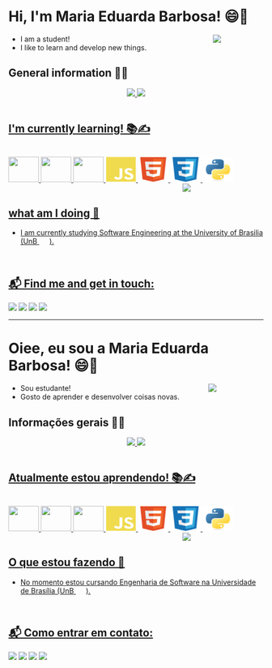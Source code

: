 # Hi, I'm Maria Eduarda Barbosa! 😄👋
- I am a student!                                   <img align="right" width="100"  src="https://c.tenor.com/Z3JoBmhZR4EAAAAS/cat-cat-reading.gif">  
- I like to learn and develop new things.      


## General information 🔎🧐
<div align="center">
  <a href="https://github.com/Madu01">
  <img height="180em" src="https://github-readme-stats.vercel.app/api?username=Madu01&show_icons=true&theme=dracula&include_all_commits=true&count_private=true"/>
  <img height="180em" src="https://github-readme-stats.vercel.app/api/top-langs/?username=Madu01&layout=compact&langs_count=7&theme=dracula"/>
</div>
  
<br>

## I'm currently learning! 📚✍️

<div style="display: inline_block"><br>
  <img height="50" width="60" src="https://cdn.jsdelivr.net/gh/devicons/devicon/icons/git/git-original.svg" />      
  <img height="50" width="60" src="https://cdn.jsdelivr.net/gh/devicons/devicon/icons/vuejs/vuejs-original.svg" />
  <img height="50" width="60" src="https://cdn.jsdelivr.net/gh/devicons/devicon/icons/java/java-original.svg">
  <img height="50" width="60" src="https://raw.githubusercontent.com/devicons/devicon/master/icons/javascript/javascript-plain.svg">
  <img height="50" width="60" src="https://raw.githubusercontent.com/devicons/devicon/master/icons/html5/html5-original.svg">
  <img height="50" width="60" src="https://raw.githubusercontent.com/devicons/devicon/master/icons/css3/css3-original.svg">
  <img height="50" width="60" src="https://raw.githubusercontent.com/devicons/devicon/master/icons/python/python-original.svg">
  <img align="right" width="160"  src="https://c.tenor.com/gSfixE9nP7EAAAAC/cat-type.gif">
</div>
  
 <br>

## what am I doing 🌱
- I am currently studying Software Engineering at the University of Brasilia (UnB <img width="20" height="12" src="https://user-images.githubusercontent.com/86726332/154114165-b78f1d0b-3dc1-4c7d-a286-253126bbc3cc.png">).
    
<br>  

## 📬 Find me and get in touch:
  
<div>   
  <a href="mailto:m4dud01@gmail.com" target="_blank"><img src="https://img.shields.io/badge/Gmail-D14836?style=for-the-badge&logo=gmail&logoColor=white"   target="_blank"></a> 
  <a href="https://linkedin.com/in/maria-eduarda-barbosa-santos-6191b7236" target="_blank"><img src="https://img.shields.io/badge/-LinkedIn-%230077B5?style=for-the-badge&logo=linkedin&logoColor=white" target="_blank"></a> 
  <a href="https://discord.gg/8f6D9Xhj" target="_blank"><img src="https://img.shields.io/badge/Discord-7289DA?style=for-the-badge&logo=discord&logoColor=white"   target="_blank"></a> 
  <a href="https://t.me/Madru0" target="_blank"><img src="https://img.shields.io/badge/Telegram-2CA5E0?style=for-the-badge&logo=telegram&logoColor=white"     target="_blank"></a> 
</div>

--------------------------------------------------------------------------------------------------------------------------------------------------------

# Oiee, eu sou a Maria Eduarda Barbosa! 😄👋
- Sou estudante!                                    <img align="right" width="109"  src="https://c.tenor.com/Z3JoBmhZR4EAAAAS/cat-cat-reading.gif">  
- Gosto de aprender e desenvolver coisas novas.      


## Informações gerais 🔎🧐
<div align="center">
  <a href="https://github.com/Madu01">
  <img height="180em" src="https://github-readme-stats.vercel.app/api?username=Madu01&show_icons=true&theme=dracula&include_all_commits=true&count_private=true"/>
  <img height="180em" src="https://github-readme-stats.vercel.app/api/top-langs/?username=Madu01&layout=compact&langs_count=7&theme=dracula"/>
</div>
  
<br>

## Atualmente estou aprendendo! 📚✍️

<div style="display: inline_block"><br>
  <img height="50" width="60" src="https://cdn.jsdelivr.net/gh/devicons/devicon/icons/git/git-original.svg" />      
  <img height="50" width="60" src="https://cdn.jsdelivr.net/gh/devicons/devicon/icons/vuejs/vuejs-original.svg" />
  <img height="50" width="60" src="https://cdn.jsdelivr.net/gh/devicons/devicon/icons/java/java-original.svg">
  <img height="50" width="60" src="https://raw.githubusercontent.com/devicons/devicon/master/icons/javascript/javascript-plain.svg">
  <img height="50" width="60" src="https://raw.githubusercontent.com/devicons/devicon/master/icons/html5/html5-original.svg">
  <img height="50" width="60" src="https://raw.githubusercontent.com/devicons/devicon/master/icons/css3/css3-original.svg">
  <img height="50" width="60" src="https://raw.githubusercontent.com/devicons/devicon/master/icons/python/python-original.svg">
  <img align="right" width="160"  src="https://c.tenor.com/gSfixE9nP7EAAAAC/cat-type.gif">
</div>
  
 <br>

## O que estou fazendo 🌱
- No momento estou cursando Engenharia de Software na Universidade de Brasília (UnB <img width="20" height="12" src="https://user-images.githubusercontent.com/86726332/154114165-b78f1d0b-3dc1-4c7d-a286-253126bbc3cc.png">).
    
<br>  

## 📬 Como entrar em contato:
  
<div>   
  <a href="mailto:m4dud01@gmail.com" target="_blank"><img src="https://img.shields.io/badge/Gmail-D14836?style=for-the-badge&logo=gmail&logoColor=white"   target="_blank"></a> 
  <a href="https://linkedin.com/in/maria-eduarda-barbosa-santos-6191b7236" target="_blank"><img src="https://img.shields.io/badge/-LinkedIn-%230077B5?style=for-the-badge&logo=linkedin&logoColor=white" target="_blank"></a> 
  <a href="https://discord.gg/8f6D9Xhj" target="_blank"><img src="https://img.shields.io/badge/Discord-7289DA?style=for-the-badge&logo=discord&logoColor=white"   target="_blank"></a> 
  <a href="https://t.me/Madru0" target="_blank"><img src="https://img.shields.io/badge/Telegram-2CA5E0?style=for-the-badge&logo=telegram&logoColor=white"     target="_blank"></a> 
</div>

  

<!--  
- 🔭 I’m currently working on ...
- 🌱 I’m currently learning ...
- 👯 I’m looking to collaborate on ...
- 🤔 I’m looking for help with ...
- 💬 Ask me about ...
- 📫 How to reach me: ...
- 😄 Pronouns: ...
- ⚡ Fun fact: ...
-->
